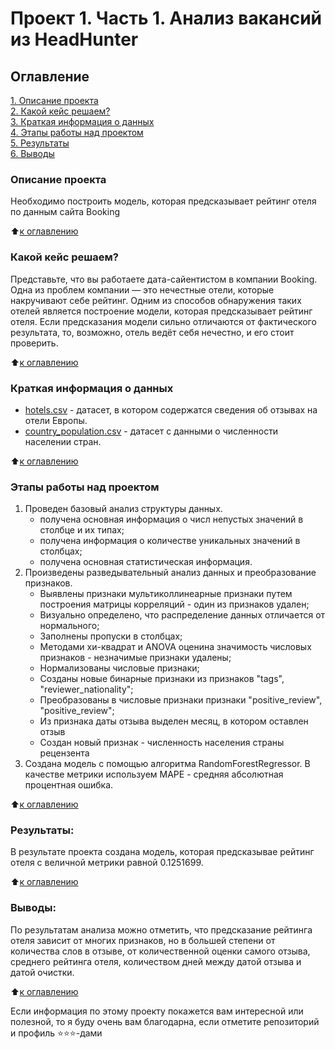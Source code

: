 # Проект 1.  Часть 1. Анализ вакансий из HeadHunter


## Оглавление  
[1. Описание проекта](#Описание-проекта)  
[2. Какой кейс решаем?](#Какой-кейс-решаем)  
[3. Краткая информация о данных](#Краткая-информация-о-данных)  
[4. Этапы работы над проектом](#Этапы-работы-над-проектом)  
[5. Результаты](#Результаты)    
[6. Выводы](#Выводы) 

### Описание проекта    
Необходимо построить модель, которая предсказывает рейтинг отеля по данным сайта Booking 

:arrow_up:[к оглавлению](#Оглавление)


### Какой кейс решаем?    
Представьте, что вы работаете дата-сайентистом в компании Booking. Одна из проблем компании — это нечестные отели, которые накручивают себе рейтинг. Одним из способов обнаружения таких отелей является построение модели, которая предсказывает рейтинг отеля. Если предсказания модели сильно отличаются от фактического результата, то, возможно, отель ведёт себя нечестно, и его стоит проверить.

:arrow_up:[к оглавлению](#Оглавление)

### Краткая информация о данных
* [hotels.csv](https://drive.google.com/file/d/1pLVgUZiV0mGAabi_rx4q3HUzETX5IIgg/view?usp=sharing) - датасет, в котором содержатся сведения об отзывах на отели Европы.
* [country_population.csv](https://drive.google.com/file/d/1OUf7i31jCD2meppT71QF49Zh4xMAKGkb/view?usp=sharing) - датасет с данными о численности населении стран.
  
:arrow_up:[к оглавлению](#Оглавление)


### Этапы работы над проектом  
1. Проведен базовый анализ структуры данных.
    * получена основная информация о числ непустых значений в столбце и их типах;
    * получена информация о количестве уникальных значений в столбцах;
    * получена основная статистическая информация.
2. Произведены разведывательный анализ данных и преобразование признаков.
    * Выявлены признаки мультиколлинеарные признаки путем построения матрицы корреляций - один из признаков удален;
    * Визуально определено, что распределение данных отличается от нормального;
    * Заполнены пропуски в столбцах;
    * Методами хи-квадрат и ANOVA оценина значимость числовых признаков - незначимые признаки удалены;
    * Нормализованы числовые признаки;
    * Созданы новые бинарные признаки из признаков "tags", "reviewer_nationality";
    * Преобразованы в числовые признаки признаки "positive_review", "positive_review";
    * Из признака даты отзыва выделен месяц, в котором оставлен отзыв
    * Создан новый признак - численность населения страны рецензента
3. Создана модель  с помощью алгоритма RandomForestRegressor. В качестве метрики используем MAPE - средняя абсолютная процентная ошибка.

:arrow_up:[к оглавлению](#Оглавление)


### Результаты:  
В результате проекта создана модель, которая предсказывае рейтинг отеля с величной метрики равной 0.1251699.

:arrow_up:[к оглавлению](#Оглавление)


### Выводы:  
По результатам анализа можно отметить, что предсказание рейтинга отеля зависит от многих признаков, но в большей степени от количества слов в отзыве, от количественной оценки самого отзыва, среднего рейтинга отеля, количеством дней между датой отзыва и датой очистки.


:arrow_up:[к оглавлению](#Оглавление)


Если информация по этому проекту покажется вам интересной или полезной, то я буду очень вам благодарна, если отметите репозиторий и профиль ⭐️⭐️⭐️-дами

